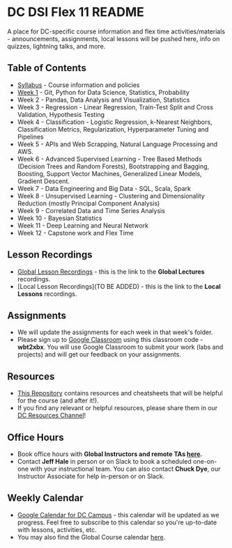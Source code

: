# DC DSI Flex 11 README

A place for DC-specific course information and flex time activities/materials - announcements, assignments, local lessons will be pushed here, info on quizzes, lightning talks, and more.

## Table of Contents

-   [Syllabus](./Syllabus) - Course information and policies
-   [Week 1](./01-Week) - Git, Python for Data Science, Statistics, Probability
-   Week 2 - Pandas, Data Analysis and Visualization, Statistics
-   Week 3 - Regression - Linear Regression, Train-Test Split and Cross Validation, Hypothesis Testing
-   Week 4 - Classification - Logistic Regression, k-Nearest Neighbors, Classification Metrics, Regularization, Hyperparameter Tuning and Pipelines
-   Week 5 - APIs and Web Scrapping, Natural Language Processing and AWS.
-   Week 6 - Advanced Supervised Learning - Tree Based Methods (Decision Trees and Random Forests), Bootstrapping and Bagging, Boosting, Support Vector Machines, Generalized Linear Models, Gradient Descent.
-   Week 7 - Data Engineering and Big Data - SQL, Scala, Spark
-   Week 8 - Unsupervised Learning - Clustering and Dimensionality Reduction (mostly Principal Component Analysis)
-   Week 9 - Correlated Data and Time Series Analysis
-   Week 10 - Bayesian Statistics
-   Week 11 - Deep Learning and Neural Network
-   Week 12 - Capstone work and Flex Time

## Lesson Recordings

-   [Global Lesson Recordings](https://git.generalassemb.ly/DSI-US-11/course-info/blob/master/recordings.md) - this is the link to the **Global Lectures** recordings.
-   [Local Lesson Recordings](TO BE ADDED) - this is the link to the **Local Lessons** recordings.

## Assignments

-   We will update the assignments for each week in that week's folder.
- Please sign up to [Google Classroom](https://classroom.google.com/) using this classroom code - **wbt2xbx**. You will use Google Classroom to submit your work (labs and projects) and will get our feedback on your assignments.


## Resources

-   [This Repository](https://git.generalassemb.ly/AdiBro/Resources) contains resources and cheatsheets that will be helpful for the course (and after it!).
-   If you find any relevant or helpful resources, please share them in our [DC Resources Channel](https://ga-students.slack.com/archives/C0101AF3HV2)!

## Office Hours

- Book office hours with **Global Instructors and remote TAs [here](https://git.generalassemb.ly/DSI-US-11/course-info/wiki/Office-Hours).**
- Contact **Jeff Hale** in person or on Slack to book a scheduled one-on-one with your instructional team. You can also contact **Chuck Dye**, our Instructor Associate for help in-person or on Slack.

## Weekly Calendar

-   [Google Calendar for DC Campus](https://classroom.google.com/u/7/calendar/this-week/course/all) - this calendar will be updated as we progress. Feel free to subscribe to this calendar so you're up-to-date with lessons, activities, etc.
-   You may also find the Global Course calendar [here](https://git.generalassemb.ly/DSI-US-11/course-info).
